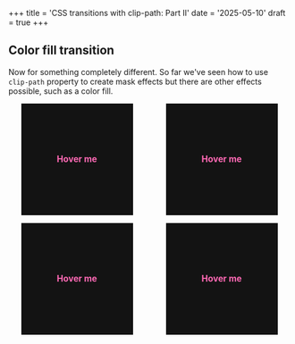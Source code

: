 +++
title = 'CSS transitions with clip-path: Part II'
date = '2025-05-10'
draft = true
+++

## Color fill transition

Now for something completely different. So far we've seen how to use `clip-path` property to create mask effects but there are other effects possible, such as a color fill.

<style>
.transitions {
    display: grid;
    grid-template-columns: 1fr 1fr;
    justify-content: center;
    justify-items: center;
    gap: 1em;
}

.card {
    display: grid;
    cursor: pointer;
    font-size: 1.1em;
    line-height: 1;
}

.card__default,
.card__transition {
    grid-column: 1;
    grid-row: 1;
    width: 200px;
    height: 200px;
    background-color: #131313;
    display: flex;
    justify-content: center;
    align-items: center;
    color: hotpink;
    font-weight: bold;
}

.card__transition {
    color: #131313;
    background-color: hotpink;
    clip-path: polygon(0% 0%, 0% 0%, 0% 100%, 0% 100%);
    transition: all 200ms ease-out;
}

.ex-01:hover .card__transition {
    clip-path: polygon(0% 0%, 100% 0%, 100% 100%, 0% 100%);
}

.ex-02 .card__transition {
    clip-path: polygon(0% 0%, 100% 0%, 100% 0%, 0% 0%);
}

.ex-02:hover .card__transition {
    clip-path: polygon(0% 0%, 100% 0%, 100% 100%, 0% 100%);
}

.ex-03:hover .card__transition {
    clip-path: polygon(0% 0%, 200% 0%, 100% 100%, 0% 100%);
}

.ex-04:hover .card__transition {
    clip-path: polygon(0% 0%, 100% 0%, 200% 100%, 0% 100%);
}
</style>
<div class="example">
    <div class="transitions">
        <div class="card ex-01">
            <div class="card__default">
                <div class="card__title">Hover me</div>
            </div>
            <div class="card__transition">
                <div class="card__title">Hover me</div>
            </div>
        </div>
        <div class="card ex-02">
            <div class="card__default">
                <div class="card__title">Hover me</div>
            </div>
            <div class="card__transition">
                <div class="card__title">Hover me</div>
            </div>
        </div>
        <div class="card ex-03">
            <div class="card__default">
                <div class="card__title">Hover me</div>
            </div>
            <div class="card__transition">
                <div class="card__title">Hover me</div>
            </div>
        </div>
        <div class="card ex-04">
            <div class="card__default">
                <div class="card__title">Hover me</div>
            </div>
            <div class="card__transition">
                <div class="card__title">Hover me</div>
            </div>
        </div>
    </div>
</div>
